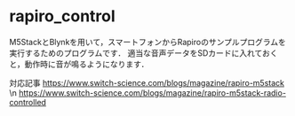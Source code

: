 # rapiro_control

M5StackとBlynkを用いて，スマートフォンからRapiroのサンプルプログラムを実行するためのプログラムです．
適当な音声データをSDカードに入れておくと，動作時に音が鳴るようになります．

対応記事
https://www.switch-science.com/blogs/magazine/rapiro-m5stack \n
https://www.switch-science.com/blogs/magazine/rapiro-m5stack-radio-controlled
